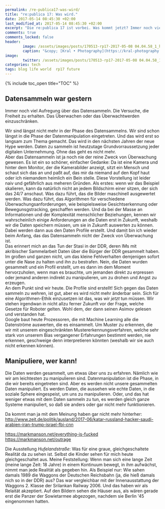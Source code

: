 ```yaml
---
permalink: /re-publica17-was-wird/
title: "re:publica 17: Was wird."
date: 2017-05-14 08:45:30 +02:00
last_modified_at: 2017-05-14 08:45:30 +02:00
excerpt: "Die re:publica 17 ist vorbei. Was kommt jetzt? Immer noch viel Aufregung über das Datensammeln. Und zu wenig Aufmerksamkeit für das Daten manipulieren."
comments: true
comments_locked: false
header:
        image: /assets/images/posts/170513-rp17-2017-05-08 04.04.58_1_header.jpg
        caption: "&copy; [Kral • Photography](https://kral-photography.com)"
image:
        twitter: /assets/images/posts/170513-rp17-2017-05-08 04.04.58_1.jpg
categories: tech 
tags: blog life world  rp17 future
---
```


{% include toc_open title="TOC" %}

## Datensammeln war gestern

Immer noch viel Aufregung über das Datensammeln. Die Versuche, die Freiheit zu erhalten. Das Überwachen oder das Überwachtwerden einzuschränken. 

Wir sind längst nicht mehr in der Phase des Datensammelns. Wir sind schon längst in die Phase der Datenmanipulation eingetreten. Und das wird erst so langsam zum Thema gemacht. Das wird in den nächsten Jahren der neue Hype werden. Daten zu sammeln ist heutzutage Grundvorraussetzung jeder digitalen Unternehmung. Ohne das geht es nicht mehr.  
Aber das Datensammeln ist ja noch nie der reine Zweck von Überwachung gewesen. Es ist ein so schöner, einfacher Gedanke: Da ist eine Kamera und hinter dem Monitor, der die Kamerabilder anzeigt, sitzt ein Mensch und schaut sich das an und paßt auf, das mir da niemand auf den Kopf haut oder ich niemandem heimlich ein Bein stelle. Diese Vorstellung ist leider naiv und gefährlich aus meheren Gründen. Als erstes: wenn wir das Beispiel skalieren, kann da natürlich nicht an jedem Bildschirm einer sitzen, der sich das 24/7 anschaut. Was dazu führt, das die Bilder maschinell ausgewertet werden. Was dazu führt, das Algorithmen für verschiedene Überwachungsanforderungen, wie beispielsweise Gesichtserkennung oder Bewegunsgstracking, geschaffen werden. Und da bei der Masse an Informationen und der Komplexität menschlicher Beziehungen, kennen wir wahrscheinlich einige Anforderungen an die Daten erst in Zukunft, weshalb wir die Daten speichern müssen, um sie in Zukunft auswerten zu können. Dabei werden dann aus den Daten Profile erstellt. Und damit bin ich wieder beim Anfang, das das Datensammeln nicht der Zweck von Überwachung ist.   
Das erinnert mich an das Tun der Stasi in der DDR, deren IMs mit akribischer Sammelarbeit Daten über die Bürger der DDR gesammelt haben. Im großen und ganzen nicht, um das kleine Fehlverhalten demjenigen sofort unter die Nase zu halten und ihn zu bestrafen. Nein, die Daten wurden gesammelt und ein Profil erstellt, um es dann im dem Moment hervorzuholen, wenn man es brauchte, um jemanden direkt zu erpressen oder jemand anderen indirekt zu manipulieren, um zu drohen und Angst zu erzeugen.  
An dem Punkt sind wir heute. Die Profile sind erstellt! Sich gegen das Daten sammeln zu wehren, ist gut, aber es wird nicht mehr änderbar sein. Sich für eine Algorithmen-Ethik einzusetzen ist das, was wir _jetzt_ tun müssen. Wir stehen irgendwan in nicht allzu ferner Zukunft vor der Frage, welche Gesetze für Roboter gelten. Wohl dem, der dann seinen Asimov gelesen und verstanden hat.   
Google baut heute Prozessoren, die mit Machine Learning alle die Datenströme auswerten, die es einsammelt. Um Muster zu erkennen, die wir mit unserem eingeschränkten Mustererkennungsverfahren, welche sehr stark von unserem Bias vergangener Erfahrungen bestimmt werden, nie erkennen, geschweige denn interpretieren könnten (weshalb wir sie auch nicht erkennen können).  

## Manipuliere, wer kann!

Die Daten werden gesammelt, um etwas über uns zu erfahren. Nämlich wie wir am leichtesten zu manipulieren sind. Datenmanipulation ist die Phase, in die wir bereits eingetreten sind. Aber es werden nicht unsere gesammelten Daten manipuliert. Es werden Daten, die aussehen wie echte Daten, in die soziale Sphere eingespeist, um uns zu manipulieren. Oder, und das hat weniger etwas mit dem Daten sammeln zu tun, es werden gleich ganze Systeme manipuliert, so daß sie anders oder gar nicht mehr funktionieren.

Da kommt man ja mit dem Meinung haben gar nicht mehr hinterher: http://www.zeit.de/politik/ausland/2017-06/katar-russland-hacker-saudi-arabien-iran-trump-israel-fbi-cnn 

https://markmanson.net/everything-is-fucked
https://markmanson.net/outrage


Die Ausstellung _Hufelandstraße_: Was für eine graue, gleichgeschaltete Realität da zu sehen ist. Selbst die Kinder sehen für mich heute gleichgeschaltet aus. Meine Feststellung: Wenn man sich eine lange Zeit (meine lange Zeit: 18 Jahre) in einem Kontinuum bewegt, in ihm aufwächst, nimmt man jede Realität als gegeben hin. Als Beispiel nur: Wie sahen damals 1989 die Waggons der Deutschen Reichsbahn (ja, die hieß damals nich so in der DDR) aus? Das war vergleichbar mit der Innenausstattung der Waggons 2. Klasse der Srilankan Railway 2006. Und das haben wir als Relaität akzeptiert. Auf den Bildern sehen die Häuser aus, als wären gerade erst die Panzer der Sowietarmee abgezogen, nachdem sie Berlin '45 eingenommen hatten.    